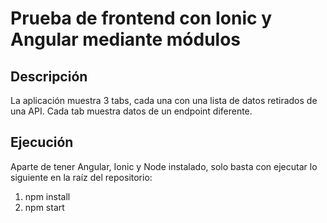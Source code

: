 # Prueba de frontend con Ionic y Angular mediante módulos

## Descripción

La aplicación muestra 3 tabs, cada una con una lista de datos retirados de una API. Cada tab muestra datos de un endpoint diferente.

## Ejecución

Aparte de tener Angular, Ionic y Node instalado, solo basta con ejecutar lo siguiente en la raíz del repositorio:
1. npm install
2. npm start
